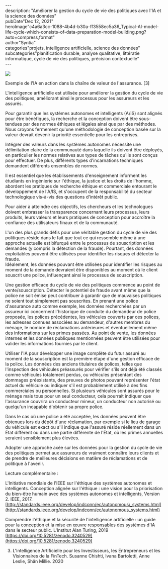 \---  
description: "Améliorer la gestion du cycle de vie des politiques avec l'IA et la science des données"  
pubDate"Dec 12, 2021"   
heroImage"c4a6a3cc-1088-4b4d-b30a-ff3558ec5a36_Typical-AI-model-life-cycle-which-consists-of-data-preparation-model-building.png?auto=compress,format"   
author"Syntia"   
categories"projets, intelligence artificielle, science des données"   
subcategories"planification durable, analyse qualitative, littératie informatique, cycle de vie des politiques, précision contextuelle"   
\---  

![](https://images.prismic.io/syntia/25cb98ba-6166-47e8-8450-2cdc19e38a6a_img_20211212_1949031-4.jpg?auto=compress,format)

Exemple de l'IA en action dans la chaîne de valeur de l'assurance. \[3\]

L'intelligence artificielle est utilisée pour améliorer la gestion du cycle de vie des politiques, améliorant ainsi le processus pour les assureurs et les assurés.

Pour garantir que les systèmes autonomes et intelligents (A/IS) sont alignés pour être bénéfiques, la recherche et la conception doivent être sous-tendues par des normes éthiques et légales ainsi que par des méthodes.
Nous croyons fermement qu'une méthodologie de conception basée sur la valeur devrait devenir la priorité essentielle pour les entreprises.

Intégrer des valeurs dans les systèmes autonomes nécessite une délimitation claire de la communauté dans laquelle ils doivent être déployés, en particulier les normes relatives aux types de tâches qu'ils sont conçus pour effectuer. De plus, différents types d'incarnations techniques demandent différents ensembles de normes.

Il est essentiel que les établissements d'enseignement informent les étudiants en ingénierie sur l'éthique, la justice et les droits de l'homme, abordent les pratiques de recherche éthique et commerciale entourant le développement de l'A/IS, et s'occupent de la responsabilité du secteur technologique vis-à-vis des questions d'intérêt public.

Pour aider à atteindre ces objectifs, les chercheurs et les technologues doivent embrasser la transparence concernant leurs processus, leurs produits, leurs valeurs et leurs pratiques de conception pour accroître la confiance des utilisateurs finaux et de la communauté.

L'un des plus grands défis pour une véritable gestion du cycle de vie des politiques réside dans le fait que tout ce qui ressemble même à une approche actuelle est bifurqué entre le processus de souscription et les demandes (y compris la détection de la fraude). Pourtant, des données exploitables peuvent être utilisées pour identifier les risques et détecter la fraude.  
Idéalement, les données pouvant être utilisées pour identifier les risques au moment de la demande devraient être disponibles au moment où le client souscrit une police, influençant ainsi le processus de souscription.

Une gestion efficace du cycle de vie des politiques commence au point de vente/souscription. Détecter le potentiel de fraude avant même que la police ne soit émise peut contribuer à garantir que de mauvaises politiques ne soient tout simplement pas souscrites. En prenant une police d'assurance auto comme exemple, les données recherchées par un assureur ici concernent l'historique de conduite du demandeur de police proposée, les polices précédentes, les véhicules couverts par ces polices, les adresses connues associées au demandeur, d'autres membres du ménage, le nombre de réclamations antérieures et éventuellement même des informations sur les primes passées. Au point de vente, les données internes et les données publiques mentionnées peuvent être utilisées pour valider les informations fournies par le client.

Utiliser l'IA pour développer une image complète du futur assuré au moment de la souscription est la première étape d'une gestion efficace de la police. Les données des anciens titulaires de polices, telles que l'inspection des véhicules préassurés pour vérifier s'ils ont déjà été classés comme véhicules totalement perdus, ou véhicules présentant des dommages préexistants, des preuves de photos pouvant représenter l'état actuel du véhicule ou indiquer s'il est probablement utilisé à des fins commerciales ou personnelles. Si plusieurs véhicules sont assurés pour le ménage mais tous pour un seul conducteur, cela pourrait indiquer que l'assurance couvrira un conducteur mineur, un conducteur non autorisé ou quelqu'un incapable d'obtenir sa propre police.

Dans le cas où une police a été acceptée, les données peuvent être obtenues lors du dépôt d'une réclamation, par exemple si le lieu de garage du véhicule est exact ou s'il indique que l'assuré réside réellement dans un État différent ou dans une partie différente de l'État, où les primes annuelles seraient sensiblement plus élevées.

Adopter une approche axée sur les données pour la gestion du cycle de vie des politiques permet aux assureurs de vraiment connaître leurs clients et de prendre de meilleures décisions en matière de réclamations et de politique à l'avenir.

Lecture complémentaire :

L'Initiative mondiale de l'IEEE sur l'éthique des systèmes autonomes et intelligents. Conception alignée sur l'éthique : une vision pour la priorisation du bien-être humain avec des systèmes autonomes et intelligents, Version 2. IEEE, 2017. [http://standards.ieee.org/develop/indconn/ec/autonomous\_systems.html](http://standards.ieee.org/develop/indconn/ec/autonomous_systems.html)

Comprendre l'éthique et la sécurité de l'intelligence artificielle : un guide pour la conception et la mise en œuvre responsables des systèmes d'IA dans le secteur public. L'Institut Alan Turing, 2019  
[https://doi.org/10.5281/zenodo.3240529](https://doi.org/10.5281/zenodo.3240529)

3. L'Intelligence Artificielle pour les Investisseurs, les Entrepreneurs et les Visionnaires de la FinTech. Susanne Chishti, Ivana Bartoletti, Anne Leslie, Shân Millie. 2020
